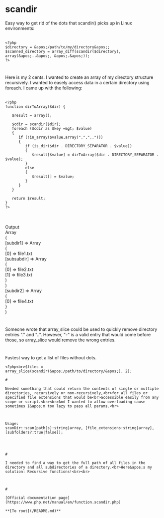# scandir



Easy way to get rid of the dots that scandir() picks up in Linux environments:<br><br>

```
<?php
$directory = &apos;/path/to/my/directory&apos;;
$scanned_directory = array_diff(scandir($directory), array(&apos;..&apos;, &apos;.&apos;));
?>
```
  

#

Here is my 2 cents. I wanted to create an array of my directory structure recursively. I wanted to easely access data in a certain directory using foreach. I came up with the following:<br><br>

```
<?php
function dirToArray($dir) {
   
   $result = array();

   $cdir = scandir($dir);
   foreach ($cdir as $key =&gt; $value)
   {
      if (!in_array($value,array(".","..")))
      {
         if (is_dir($dir . DIRECTORY_SEPARATOR . $value))
         {
            $result[$value] = dirToArray($dir . DIRECTORY_SEPARATOR . $value);
         }
         else
         {
            $result[] = $value;
         } 
      }
   }
   
   return $result;
}
?>
```
<br><br>Output<br>Array<br>(<br>   [subdir1] =&gt; Array<br>   (<br>      [0] =&gt; file1.txt<br>      [subsubdir] =&gt; Array<br>      (<br>         [0] =&gt; file2.txt<br>         [1] =&gt; file3.txt<br>      )<br>   )<br>   [subdir2] =&gt; Array<br>   (<br>    [0] =&gt; file4.txt<br>   }<br>)  

#

Someone wrote that array_slice could be used to quickly remove directory entries "." and "..". However, "-" is a valid entry that would come before those, so array_slice would remove the wrong entries.  

#

Fastest way to get a list of files without dots.<br>

```
<?php<br>$files = array_slice(scandir(&apos;/path/to/directory/&apos;), 2);  

#

Needed something that could return the contents of single or multiple directories, recursively or non-recursively,<br>for all files or specified file extensions that would be<br>accessible easily from any scope or script.<br><br>And I wanted to allow overloading cause sometimes I&apos;m too lazy to pass all params.<br>

```
<?php
class scanDir {
    static private $directories, $files, $ext_filter, $recursive;

// ----------------------------------------------------------------------------------------------
    // scan(dirpath::string|array, extensions::string|array, recursive::true|false)
    static public function scan(){
        // Initialize defaults
        self::$recursive = false;
        self::$directories = array();
        self::$files = array();
        self::$ext_filter = false;

        // Check we have minimum parameters
        if(!$args = func_get_args()){
            die("Must provide a path string or array of path strings");
        }
        if(gettype($args[0]) != "string" &amp;&amp; gettype($args[0]) != "array"){
            die("Must provide a path string or array of path strings");
        }

        // Check if recursive scan | default action: no sub-directories
        if(isset($args[2]) &amp;&amp; $args[2] == true){self::$recursive = true;}

        // Was a filter on file extensions included? | default action: return all file types
        if(isset($args[1])){
            if(gettype($args[1]) == "array"){self::$ext_filter = array_map(&apos;strtolower&apos;, $args[1]);}
            else
            if(gettype($args[1]) == "string"){self::$ext_filter[] = strtolower($args[1]);}
        }

        // Grab path(s)
        self::verifyPaths($args[0]);
        return self::$files;
    }

    static private function verifyPaths($paths){
        $path_errors = array();
        if(gettype($paths) == "string"){$paths = array($paths);}

        foreach($paths as $path){
            if(is_dir($path)){
                self::$directories[] = $path;
                $dirContents = self::find_contents($path);
            } else {
                $path_errors[] = $path;
            }
        }

        if($path_errors){echo "The following directories do not exists&lt;br /&gt;";die(var_dump($path_errors));}
    }

    // This is how we scan directories
    static private function find_contents($dir){
        $result = array();
        $root = scandir($dir);
        foreach($root as $value){
            if($value === &apos;.&apos; || $value === &apos;..&apos;) {continue;}
            if(is_file($dir.DIRECTORY_SEPARATOR.$value)){
                if(!self::$ext_filter || in_array(strtolower(pathinfo($dir.DIRECTORY_SEPARATOR.$value, PATHINFO_EXTENSION)), self::$ext_filter)){
                    self::$files[] = $result[] = $dir.DIRECTORY_SEPARATOR.$value;
                }
                continue;
            }
            if(self::$recursive){
                foreach(self::find_contents($dir.DIRECTORY_SEPARATOR.$value) as $value) {
                    self::$files[] = $result[] = $value;
                }
            }
        }
        // Return required for recursive search
        return $result;
    }
}
?>
```


Usage:
scanDir::scan(path(s):string|array, [file_extensions:string|array], [subfolders?:true|false]);


```
<?php
//Scan a single directory for all files, no sub-directories
$files = scanDir::scan(&apos;D:\Websites\temp&apos;);

//Scan multiple directories for all files, no sub-dirs
$dirs = array(
    &apos;D:\folder&apos;;
    &apos;D:\folder2&apos;;
    &apos;C:\Other&apos;;
);
$files = scanDir::scan($dirs);

// Scan multiple directories for files with provided file extension,
// no sub-dirs
$files = scanDir::scan($dirs, "jpg");
//or with an array of extensions
$file_ext = array(
    "jpg",
    "bmp",
    "png"
);
$files = scanDir::scan($dirs, $file_ext);

// Scan multiple directories for files with any extension,
// include files in recursive sub-folders
$files = scanDir::scan($dirs, false, true);

// Multiple dirs, with specified extensions, include sub-dir files
$files = scanDir::scan($dirs, $file_ext, true);
?>
```
  

#

I needed to find a way to get the full path of all files in the directory and all subdirectories of a directory.<br>Here&apos;s my solution: Recursive functions!<br><br>

```
<?php
function find_all_files($dir)
{
    $root = scandir($dir);
    foreach($root as $value)
    {
        if($value === &apos;.&apos; || $value === &apos;..&apos;) {continue;}
        if(is_file("$dir/$value")) {$result[]="$dir/$value";continue;}
        foreach(find_all_files("$dir/$value") as $value)
        {
            $result[]=$value;
        }
    }
    return $result;
}
?>
```
  

#

[Official documentation page](https://www.php.net/manual/en/function.scandir.php)

**[To root](/README.md)**
